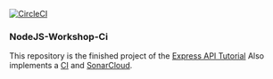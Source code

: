 [![CircleCI](https://circleci.com/gh/miickeyreyez/nodejs-workshop-ci.svg?style=svg)](https://circleci.com/gh/miickeyreyez/nodejs-workshop-ci)

### NodeJS-Workshop-Ci
This repository is the finished project of the [Express API Tutorial](https://medium.com/@miickeyreyez/creating-a-node-js-app-with-express-32130a47bedc)
Also implements a [CI](https://circleci.com/) and [SonarCloud](https://sonarcloud.io/).